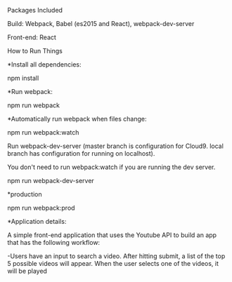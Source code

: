 Packages Included

Build: Webpack, Babel (es2015 and React), webpack-dev-server


Front-end: React

How to Run Things

*Install all dependencies:

npm install

*Run webpack:

npm run webpack

*Automatically run webpack when files change:

npm run webpack:watch

Run webpack-dev-server (master branch is configuration for Cloud9. local branch has configuration for running on localhost).

You don't need to run webpack:watch if you are running the dev server.

npm run webpack-dev-server

*production

npm run webpack:prod




*Application details:

A simple front-end application that uses the Youtube API to build an app that has the following workflow:

-Users have an input to search a video. After hitting submit, a list of the top 5 possible videos will appear. When the user selects one of the videos, it will be played

